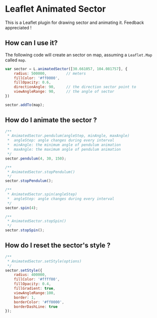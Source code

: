 # Leaflet Animated Sector

This is a Leaflet plugin for drawing sector and animating it. Feedback appreciated !

## How can I use it?

The following code will create an sector on map, assuming a `Leaflet.Map` called `map`.

```javascript
var sector = L.animatedSector([30.661057, 104.081757], {
	radius: 500000,			// meters
	fillColor: '#ff0000',
	fillOpacity: 0.6,
	directionAngle: 90,		// the direction sector point to
	viewAngleRange: 90,		// the angle of sector
})

sector.addTo(map); 
```

## How do I animate the sector ?

```javascript
/**
 * AnimatedSector.pendulum(angleStep, minAngle, maxAngle)
 *  angleStep: angle changes during every interval
 *  minAngle: the minimum angle of pendulum animation
 *  maxAngle: the maximum angle of pendulum animation
 */
sector.pendulum(4, 30, 150);

/**
 * AnimatedSector.stopPendulum()
 */
sector.stopPendulum();

/**
 * AnimatedSector.spin(angleStep)
 *  angleStep: angle changes during every interval
 */
sector.spin(4);

/**
 * AnimatedSector.stopSpin()
 */
sector.stopSpin();
```

## How do I reset the sector's style ?

```javascript
/**
 * AnimatedSector.setStyle(options)
 */
sector.setStyle({
	radius: 400000,
	fillColor: '#ffff00',
	fillOpacity: 0.4,
	fillGradient: true,
	viewAngleRange:100,
	border: 1,          
	borderColor: '#ff0000',
	borderDashLine: true
});
```	
